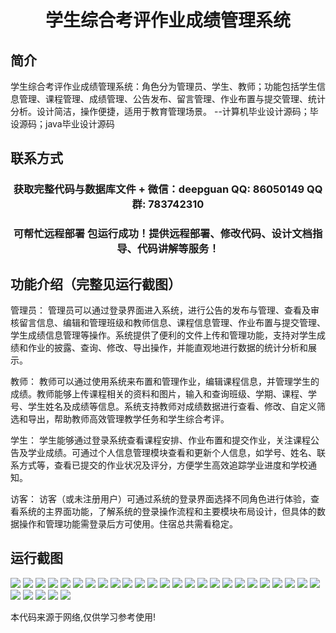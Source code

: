 <p><h1 align="center">学生综合考评作业成绩管理系统</h1></p>

## 简介
学生综合考评作业成绩管理系统：角色分为管理员、学生、教师；功能包括学生信息管理、课程管理、成绩管理、公告发布、留言管理、作业布置与提交管理、统计分析。设计简洁，操作便捷，适用于教育管理场景。    --计算机毕业设计源码；毕设源码；java毕业设计源码


## 联系方式
<p><h3 align="center">获取完整代码与数据库文件 + 微信：deepguan QQ: 86050149 QQ群: 783742310</h3></p>
<p><h3 align="center">可帮忙远程部署 包运行成功！提供远程部署、修改代码、设计文档指导、代码讲解等服务！</h3></p>

## 功能介绍（完整见运行截图）
管理员： 管理员可以通过登录界面进入系统，进行公告的发布与管理、查看及审核留言信息、编辑和管理班级和教师信息、课程信息管理、作业布置与提交管理、学生成绩信息管理等操作。系统提供了便利的文件上传和管理功能，支持对学生成绩和作业的披露、查询、修改、导出操作，并能直观地进行数据的统计分析和展示。

教师： 教师可以通过使用系统来布置和管理作业，编辑课程信息，并管理学生的成绩。教师能够上传课程相关的资料和图片，输入和查询班级、学期、课程、学号、学生姓名及成绩等信息。系统支持教师对成绩数据进行查看、修改、自定义筛选和导出，帮助教师高效管理教学任务和学生综合考评。

学生： 学生能够通过登录系统查看课程安排、作业布置和提交作业，关注课程公告及学业成绩。可通过个人信息管理模块查看和更新个人信息，如学号、姓名、联系方式等，查看已提交的作业状况及评分，方便学生高效追踪学业进度和学校通知。

访客： 访客（或未注册用户）可通过系统的登录界面选择不同角色进行体验，查看系统的主界面功能，了解系统的登录操作流程和主要模块布局设计，但具体的数据操作和管理功能需登录后方可使用。住宿总共需看稳定。


## 运行截图
![](https://bs-1329754181.cos.ap-shanghai.myqcloud.com/ssm/StudentComprehensiveEvaluationSystem/img/001.jpg)
![](https://bs-1329754181.cos.ap-shanghai.myqcloud.com/ssm/StudentComprehensiveEvaluationSystem/img/002.jpg)
![](https://bs-1329754181.cos.ap-shanghai.myqcloud.com/ssm/StudentComprehensiveEvaluationSystem/img/003.jpg)
![](https://bs-1329754181.cos.ap-shanghai.myqcloud.com/ssm/StudentComprehensiveEvaluationSystem/img/004.jpg)
![](https://bs-1329754181.cos.ap-shanghai.myqcloud.com/ssm/StudentComprehensiveEvaluationSystem/img/005.jpg)
![](https://bs-1329754181.cos.ap-shanghai.myqcloud.com/ssm/StudentComprehensiveEvaluationSystem/img/006.jpg)
![](https://bs-1329754181.cos.ap-shanghai.myqcloud.com/ssm/StudentComprehensiveEvaluationSystem/img/007.jpg)
![](https://bs-1329754181.cos.ap-shanghai.myqcloud.com/ssm/StudentComprehensiveEvaluationSystem/img/008.jpg)
![](https://bs-1329754181.cos.ap-shanghai.myqcloud.com/ssm/StudentComprehensiveEvaluationSystem/img/009.jpg)
![](https://bs-1329754181.cos.ap-shanghai.myqcloud.com/ssm/StudentComprehensiveEvaluationSystem/img/010.jpg)
![](https://bs-1329754181.cos.ap-shanghai.myqcloud.com/ssm/StudentComprehensiveEvaluationSystem/img/011.jpg)
![](https://bs-1329754181.cos.ap-shanghai.myqcloud.com/ssm/StudentComprehensiveEvaluationSystem/img/012.jpg)
![](https://bs-1329754181.cos.ap-shanghai.myqcloud.com/ssm/StudentComprehensiveEvaluationSystem/img/013.jpg)
![](https://bs-1329754181.cos.ap-shanghai.myqcloud.com/ssm/StudentComprehensiveEvaluationSystem/img/014.jpg)
![](https://bs-1329754181.cos.ap-shanghai.myqcloud.com/ssm/StudentComprehensiveEvaluationSystem/img/015.jpg)
![](https://bs-1329754181.cos.ap-shanghai.myqcloud.com/ssm/StudentComprehensiveEvaluationSystem/img/016.jpg)
![](https://bs-1329754181.cos.ap-shanghai.myqcloud.com/ssm/StudentComprehensiveEvaluationSystem/img/017.jpg)
![](https://bs-1329754181.cos.ap-shanghai.myqcloud.com/ssm/StudentComprehensiveEvaluationSystem/img/018.jpg)
![](https://bs-1329754181.cos.ap-shanghai.myqcloud.com/ssm/StudentComprehensiveEvaluationSystem/img/019.jpg)
![](https://bs-1329754181.cos.ap-shanghai.myqcloud.com/ssm/StudentComprehensiveEvaluationSystem/img/020.jpg)
![](https://bs-1329754181.cos.ap-shanghai.myqcloud.com/ssm/StudentComprehensiveEvaluationSystem/img/021.jpg)
![](https://bs-1329754181.cos.ap-shanghai.myqcloud.com/ssm/StudentComprehensiveEvaluationSystem/img/022.jpg)
![](https://bs-1329754181.cos.ap-shanghai.myqcloud.com/ssm/StudentComprehensiveEvaluationSystem/img/023.jpg)
![](https://bs-1329754181.cos.ap-shanghai.myqcloud.com/ssm/StudentComprehensiveEvaluationSystem/img/024.jpg)
![](https://bs-1329754181.cos.ap-shanghai.myqcloud.com/ssm/StudentComprehensiveEvaluationSystem/img/025.jpg)
![](https://bs-1329754181.cos.ap-shanghai.myqcloud.com/ssm/StudentComprehensiveEvaluationSystem/img/026.jpg)
![](https://bs-1329754181.cos.ap-shanghai.myqcloud.com/ssm/StudentComprehensiveEvaluationSystem/img/027.jpg)
![](https://bs-1329754181.cos.ap-shanghai.myqcloud.com/ssm/StudentComprehensiveEvaluationSystem/img/028.jpg)
![](https://bs-1329754181.cos.ap-shanghai.myqcloud.com/ssm/StudentComprehensiveEvaluationSystem/img/029.jpg)
![](https://bs-1329754181.cos.ap-shanghai.myqcloud.com/ssm/StudentComprehensiveEvaluationSystem/img/030.jpg)

<p>本代码来源于网络,仅供学习参考使用!</p>
